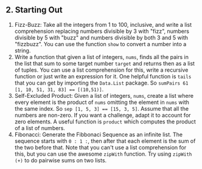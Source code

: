 ## 2. Starting Out

1. Fizz-Buzz:  Take all the integers from 1 to 100, inclusive, and write a list comprehension replacing numbers divisible by 3 with "fizz", numbers divisible by 5 with "buzz" and numbers divisible by both 3 and 5 with "fizzbuzz".  You can use the function `show` to convert a number into a string.
2. Write a function that given a list of integers, `nums`, finds all the pairs in the list that sum to some target number `target` and returns then as a list of tuples.  You can use a list comprehension for this, write a recursive function or just write an expression for it.  One helpful function is `tails` that you can get by importing the `Data.List` package.  So `sumPairs 61 [1, 10, 51, 31, 83] == [(10,51)]`.
3. Self-Excluded Product: Given a list of integers, `nums`, create a list where every element is the product of `nums` omitting the element in `nums` with the same index.  So `sep [1, 5, 3] == [15, 3, 5]`.  Assume that all the numbers are non-zero.  If you want a challenge, adapt it to account for zero elements.  A useful function is `product` which computes the product of a list of numbers.
4. Fibonacci: Generate the Fibbonaci Sequence as an infinite list.  The sequence starts with `0 : 1 :`, then after that each element is the sum of the two before that.  Note that you can't use a list comprehension for this, but you can use the awesome `zipWith` function.  Try using `zipWith (+)` to do pairwise sums on two lists.